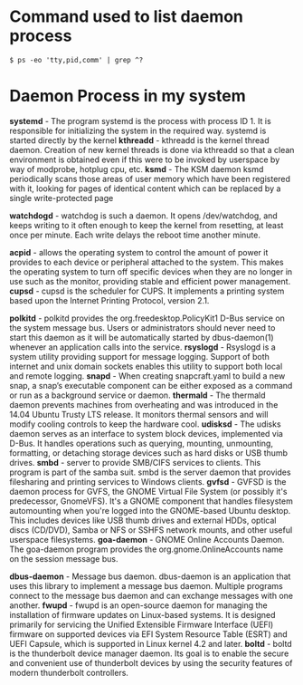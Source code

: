 # Command used to list daemon process 
```
$ ps -eo 'tty,pid,comm' | grep ^?
```
# Daemon Process in my system
**systemd** - The program systemd is the process with process ID 1. It is responsible for initializing the system in the required way. systemd is started directly by the kernel
**kthreadd** - kthreadd is the kernel thread daemon. Creation of new kernel threads is done via kthreadd so that a clean environment is obtained even if this were to be invoked by userspace by way of modprobe, hotplug cpu, etc.
**ksmd** - The KSM daemon ksmd periodically scans those areas of user memory which
have been registered with it, looking for pages of identical content which
can be replaced by a single write-protected page

**watchdogd** - watchdog is such a daemon. It opens /dev/watchdog, and keeps writing to it often enough to keep the kernel from resetting, at least once per minute. Each  write  delays  the  reboot time  another  minute.


**acpid** - allows the operating system to control the amount of power it provides to each device or peripheral attached to the system. This makes the operating system to turn off specific devices when they are no longer in use such as the monitor, providing stable and efficient power management.
**cupsd** - cupsd  is  the scheduler for CUPS. It implements a printing system based upon the Internet
       Printing Protocol, version 2.1.

**polkitd** - polkitd provides the org.freedesktop.PolicyKit1 D-Bus service on the system message bus.
       Users or administrators should never need to start this daemon as it will be automatically
       started by dbus-daemon(1) whenever an application calls into the service.
**rsyslogd** - Rsyslogd is a system utility providing support  for  message  logging.   Support  of  both internet  and  unix  domain  sockets enables this utility to support both local and remote logging.
**snapd** - When creating snapcraft.yaml to build a new snap, a snap’s executable component can be either exposed as a command or run as a background service or daemon.
**thermald** - The thermald daemon prevents machines from overheating and was introduced in the 14.04 Ubuntu Trusty LTS release. It monitors thermal sensors and will modify cooling controls to keep the hardware cool. 
**udisksd** - The udisks daemon serves as an interface to system block devices, implemented via D-Bus. It handles operations such as querying, mounting, unmounting, formatting, or detaching storage devices such as hard disks or USB thumb drives.
**smbd** - server to provide SMB/CIFS services to clients. This program is part of the samba suit. smbd is the server daemon that provides filesharing and printing services to Windows
       clients.
**gvfsd** - GVFSD is the daemon process for GVFS, the GNOME Virtual File System (or possibly it's predecessor, GnomeVFS). It's a GNOME component that handles filesystem automounting when you're logged into the GNOME-based Ubuntu desktop. This includes devices like USB thumb drives and external HDDs, optical discs (CD/DVD), Samba or NFS or SSHFS network mounts, and other useful userspace filesystems.
**goa-daemon** - GNOME Online Accounts Daemon. The goa-daemon program provides the org.gnome.OnlineAccounts name on the session message bus.

**dbus-daemon** - Message bus daemon. dbus-daemon is an application that uses this library to implement a message bus daemon. Multiple programs connect to the message bus daemon and can exchange messages with one another.
**fwupd** - fwupd is an open-source daemon for managing the installation of firmware updates on Linux-based systems. It is designed primarily for servicing the Unified Extensible Firmware Interface (UEFI) firmware on supported devices via EFI System Resource Table (ESRT) and UEFI Capsule, which is supported in Linux kernel 4.2 and later.
**boltd** - boltd is the thunderbolt device manager daemon. Its goal is to enable the secure and       convenient use of thunderbolt devices by using the security features of modern thunderbolt       controllers.